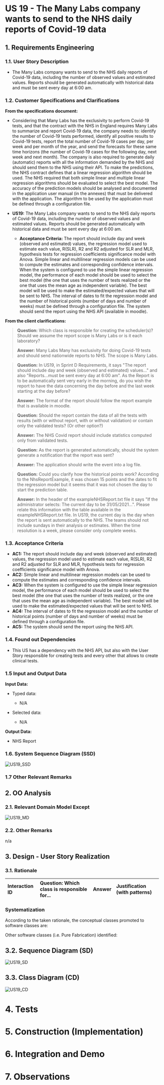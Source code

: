 # US 19 - The Many Labs company wants to send to the NHS daily reports of Covid-19 data

## 1. Requirements Engineering


### 1.1. User Story Description

* The Many Labs company wants to send to the NHS daily reports of Covid-19 data, including the number of observed values and estimated values. Reports should be
  generated automatically with historical data and must be sent every day at 6:00 am.


### 1.2. Customer Specifications and Clarifications


**From the specifications document:**

* Considering that Many Labs has the exclusivity to perform Covid-19 tests, and that the contract
with the NHS in England requires Many Labs to summarize and report Covid-19 data, the company
needs to: identify the number of Covid-19 tests performed, identify all positive results to Covid-19
tests, report the total number of Covid-19 cases per day, per week and per month of the year, and
send the forecasts for these same time horizons (the number of Covid-19 cases for the following
day, next week and next month). The company is also required to generate daily (automatic) reports
with all the information demanded by the NHS and should send them to the NHS using their API.
To make the predictions, the NHS contract defines that a linear regression algorithm should be used.
The NHS required that both simple linear and multiple linear regression algorithms should be
evaluated to select the best model. The accuracy of the prediction models should be analysed and
documented in the application user manual (in the annexes) that must be delivered with the
application. The algorithm to be used by the application must be defined through a configuration
file.
  

* **US19:** The Many Labs company wants to send to the NHS daily reports of Covid-19
data, including the number of observed values and estimated values. Reports should be
generated automatically with historical data and must be sent every day at 6:00 am.
  * **Acceptance Criteria:** The report should include day and week (observed and
estimated) values, the regression model used to estimate each value, R(SLR), R2
and R2 adjusted for SLR and MLR, hypothesis tests for regression coefficients
significance model with Anova. Simple linear and multilinear regression models
can be used to compute the estimates and corresponding confidence intervals.
When the system is configured to use the simple linear regression model, the
performance of each model should be used to select the best model (the one that
uses the number of tests realized or the one that uses the mean age as independent
variable). The best model will be used to make the estimated/expected values that
will be sent to NHS. The interval of dates to fit the regression model and the
number of historical points (number of days and number of weeks) must be
defined through a configuration file. The system should send the report using the
NHS API (available in moodle).



**From the client clarifications:**

> **Question:** Which class is responsible for creating the scheduler(s)? Should we assume the report scope is Many Labs or is it each laboratory?
>
> **Answer:** Many Labs Many has exclusivity for doing Covid-19 tests and should send nationwide reports to NHS. The scope is Many Labs.

> **Question:** In US19, in Sprint D Requirements, it says "The report should include day and week (observed and estimated) values..." and also "Reports...must be sent every day at 6:00 am".
> As the Report is to be automatically sent very early in the morning, do you wish the report to have the data concerning the day before and the last week starting at the day before?
>
> **Answer:** The format of the report should follow the report example that is available in moodle.

> **Question:** Should the report contain the data of all the tests with results (with or without report, with or without validation) or contain only the validated tests? (Or other option?)
>
> **Answer:** The NHS Covid report should include statistics computed only from validated tests.

> **Question:** As the report is generated automatically, should the system generate a notification that the report was sent?
>
> **Answer:** The application should write the event into a log file.

> **Question:** Could you clarify how the historical points work? According to the NhsReportExample, it was chosen 15 points and the dates to fit the regression model but it seems that it was not chosen the day to start the prediction table.
>
> **Answer:** In the header of the exampleNHSReport.txt file it says "If the administrator selects: The current day to be 31/05/2021...". Please relate this information with the table available in the exampleNHSReport.txt file.
> In US19, the current day is the day when the report is sent automatically to the NHS.
> The teams should not include sundays in their analysis or estimates.
> When the time resolution is a week, please consider only complete weeks.



### 1.3. Acceptance Criteria

* **AC1:** The report should include day and week (observed and estimated) values, the regression model used to estimate each value, R(SLR), R2 and R2 adjusted for SLR and MLR, hypothesis tests for regression coefficients significance model with Anova.
* **AC2:** Simple linear and multilinear regression models can be used to compute the estimates and corresponding confidence intervals.
* **AC3:** When the system is configured to use the simple linear regression model, the performance of each model should be used to select the best model (the one that uses the number of tests realized, or the one that uses the mean age as independent variable). The best model will be used to make the estimated/expected values that will be sent to NHS.
* **AC4:** The interval of dates to fit the regression model and the number of historical points (number of days and number of weeks) must be defined through a configuration file.
* **AC5:** The system should send the report using the NHS API.

### 1.4. Found out Dependencies

* This US has a dependency with the NHS API, but also with the User Story responsible for creating tests and every other that allows to create clinical tests.

### 1.5 Input and Output Data


**Input Data:**

* Typed data:
    * N/A

* Selected data:
    * N/A

**Output Data:**

* NHS Report

### 1.6. System Sequence Diagram (SSD)

![US19_SSD](US19_SSD.svg)


### 1.7 Other Relevant Remarks


## 2. OO Analysis

### 2.1. Relevant Domain Model Except

![US19_MD](US19_MD.svg)

### 2.2. Other Remarks

n/a


## 3. Design - User Story Realization

### 3.1. Rationale



| Interaction ID | Question: Which class is responsible for... | Answer  | Justification (with patterns)  |
|:-------------  |:--------------------- |:------------|:---------------------------- |


### Systematization ##

According to the taken rationale, the conceptual classes promoted to software classes are:


Other software classes (i.e. Pure Fabrication) identified:


## 3.2. Sequence Diagram (SD)


![US19_SD](US19_SD.svg)


## 3.3. Class Diagram (CD)


![US19_CD](US19_CD.svg)

# 4. Tests



# 5. Construction (Implementation)



# 6. Integration and Demo


# 7. Observations







